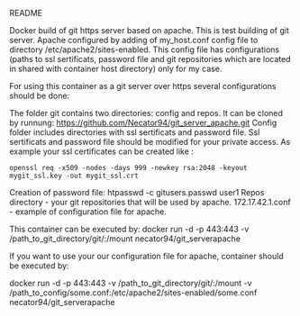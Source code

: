 README

Docker build of git https server based on apache.
This is test building of git server. Apache configured by adding of my_host.conf config file to directory /etc/apache2/sites-enabled. This config file has configurations (paths to ssl sertificats, password file and git repositories which are located in shared with container host directory) only for my case.

For using this container as a git server over https several configurations should be done:

The folder git contains two directories: config and repos. It can be cloned by runnung: https://github.com/Necator94/git_server_apache.git
Config folder includes directories with ssl sertificats and password file. Ssl sertificats and password file should be modified for your private access.
As example your ssl certificates can be created like : 
```
openssl req -x509 -nodes -days 999 -newkey rsa:2048 -keyout mygit_ssl.key -out mygit_ssl.crt
```
Creation of password file: htpasswd -c gitusers.passwd user1
Repos directory - your git repositories that will be used by apache. 
172.17.42.1.conf - example of configuration file for apache.

This container can be executed by: 
docker run -d -p 443:443 -v /path_to_git_directory/git/:/mount necator94/git_serverapache

If you want to use your our configuration file for apache, container should be executed by:

docker run -d -p 443:443 -v /path_to_git_directory/git/:/mount -v /path_to_config/some.conf:/etc/apache2/sites-enabled/some.conf necator94/git_serverapache
